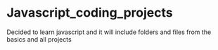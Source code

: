 # Javascript_coding_projects
Decided to learn javascript and it will include folders and files from the basics and all projects
